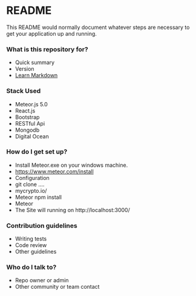 # README #

This README would normally document whatever steps are necessary to get your application up and running.

### What is this repository for? ###

* Quick summary
* Version
* [Learn Markdown](https://bitbucket.org/tutorials/markdowndemo)


### Stack Used
- Meteor.js 5.0
- React.js
- Bootstrap
- RESTful Api
- Mongodb
- Digital Ocean

### How do I get set up? ###

* Install Meteor.exe on your windows machine.
* https://www.meteor.com/install
* Configuration
* git clone ....
* mycrypto.io/
* Meteor npm install
* Meteor
* The Site will running on http://localhost:3000/

### Contribution guidelines ###

* Writing tests
* Code review
* Other guidelines

### Who do I talk to? ###

* Repo owner or admin
* Other community or team contact
